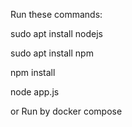 Run these commands:

sudo apt install nodejs

sudo apt install npm

npm install

node app.js

or Run by docker compose
